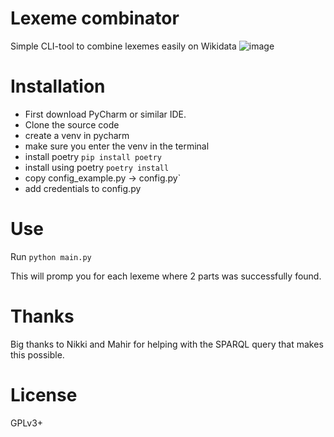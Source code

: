 # Lexeme combinator
Simple CLI-tool to combine lexemes easily on Wikidata
![image](https://user-images.githubusercontent.com/68460690/220359748-8a8bbf67-6516-4adc-9414-7957e05b7ac7.png)

# Installation
* First download PyCharm or similar IDE.
* Clone the source code
* create a venv in pycharm
* make sure you enter the venv in the terminal
* install poetry `pip install poetry`
* install using poetry `poetry install`
* copy config_example.py -> config.py`
* add credentials to config.py

# Use
Run `python main.py`

This will promp you for each lexeme where 2 parts was successfully found.

# Thanks
Big thanks to Nikki and Mahir for helping 
with the SPARQL query that makes this possible.

# License
GPLv3+
